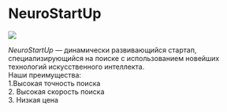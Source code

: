# NeuroStartUp   

![](https://netology-code.github.io/git-homeworks/introduction/assets/logo.png)

*NeuroStartUp* — динамически развивающийся стартап, специализирующийся на поиске с использованием новейших технологий искусственного интеллекта.  
Наши преимущества:  
1.Высокая точность поиска  
2. Высокая скорость поиска  
3. Низкая цена

